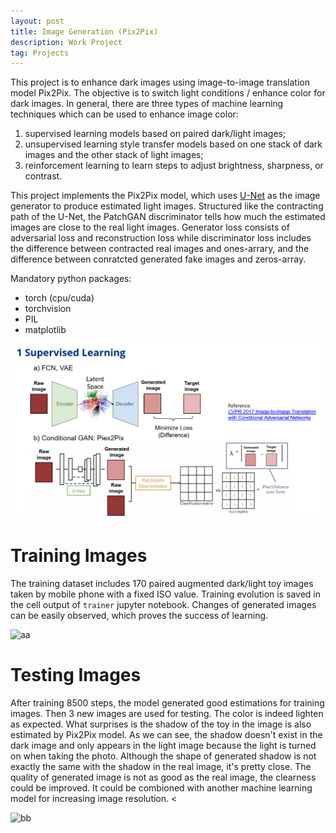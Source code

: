 ```yaml
---
layout: post
title: Image Generation (Pix2Pix)
description: Work Project
tag: Projects
---
```


This project is to enhance dark images using image-to-image translation model Pix2Pix. The objective is to switch light conditions / enhance color for dark images. In general, there are three types of machine learning techniques which can be used to enhance image color: 
1. supervised learning models based on paired dark/light images; 
2. unsupervised learning style transfer models based on one stack of dark images and the other stack of light images; 
3. reinforcement learning to learn steps to adjust brightness, sharpness, or contrast. 

This project implements the Pix2Pix model, which uses [U-Net](https://arxiv.org/abs/1505.04597) as the image generator to produce estimated light images. Structured like the contracting path of the U-Net, the PatchGAN discriminator tells how much the estimated images are close to the real light images. Generator loss consists of adversarial loss and reconstruction loss while discriminator loss includes the difference between contracted real images and ones-arrary, and the difference between conratcted generated fake images and zeros-array.

Mandatory python packages:
- torch (cpu/cuda)
- torchvision
- PIL
- matplotlib

![](https://github.com/siyue-zhang/dark-image-enhancement-Pix2Pix/raw/master/img-to-img.png)


# Training Images

The training dataset includes 170 paired augmented dark/light toy images taken by mobile phone with a fixed ISO value. Training evolution is saved in the cell output of `trainer` jupyter notebook. Changes of generated images can be easily observed, which proves the success of learning.

![aa](http://siyue-zhang.github.io/images/img_gen/trainset.png")

# Testing Images

After training 8500 steps, the model generated good estimations for training images. Then 3 new images are used for testing. The color is indeed lighten as expected. What surprises is the shadow of the toy in the image is also estimated by Pix2Pix model. As we can see, the shadow doesn't exist in the dark image and only appears in the light image because the light is turned on when taking the photo. Although the shape of generated shadow is not exactly the same with the shadow in the real image, it's pretty close. The quality of generated image is not as good as the real image, the clearness could be improved. It could be combioned with another machine learning model for increasing image resolution. <

![bb](http://siyue-zhang.github.io/images/img_gen/test_results.png")
